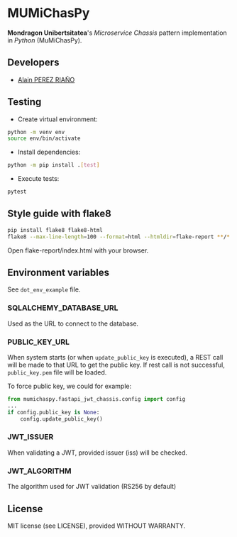 # MUMiChasPy

**Mondragon Unibertsitatea**'s *Microservice Chassis* pattern implementation in *Python* (MuMiChasPy).

## Developers

- [Alain PEREZ RIAÑO](https://github.com/draperez)

## Testing

- Create virtual environment:

```bash
python -m venv env
source env/bin/activate
```

- Install dependencies:

```bash
python -m pip install .[test]
```

- Execute tests:

```bash
pytest
```

## Style guide with flake8

```bash
pip install flake8 flake8-html
flake8 --max-line-length=100 --format=html --htmldir=flake-report **/*.py
```

Open flake-report/index.html with your browser.


## Environment variables

See ```dot_env_example``` file.

### SQLALCHEMY_DATABASE_URL

Used as the URL to connect to the database.

### PUBLIC_KEY_URL

When system starts (or when ```update_public_key``` is executed), a REST call will be made to that URL to get the public key. If rest call is not successful, ```public_key.pem``` file will be loaded.

To force public key, we could for example:

```python
from mumichaspy.fastapi_jwt_chassis.config import config
...
if config.public_key is None:
    config.update_public_key()
```

### JWT_ISSUER

When validating a JWT, provided issuer (iss) will be checked.

### JWT_ALGORITHM

The algorithm used for JWT validation (RS256 by default)


## License

MIT license (see LICENSE), provided WITHOUT WARRANTY.